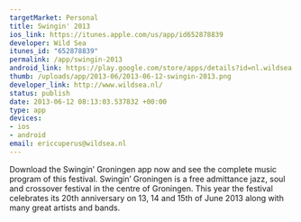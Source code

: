 ```yaml
--- 
targetMarket: Personal
title: Swingin' 2013
ios_link: https://itunes.apple.com/us/app/id652878839
developer: Wild Sea
itunes_id: "652878839"
permalink: /app/swingin-2013
android_link: https://play.google.com/store/apps/details?id=nl.wildsea.swingingroningen
thumb: /uploads/app/2013-06/2013-06-12-swingin-2013.png
developer_link: http://www.wildsea.nl/
status: publish
date: 2013-06-12 08:13:03.537832 +00:00
type: app
devices: 
- ios
- android
email: ericcuperus@wildsea.nl
---
```


Download the Swingin’ Groningen app now and see the complete music program of this festival. Swingin’ Groningen is a free admittance jazz, soul and crossover festival in the centre of Groningen. This year the festival celebrates its 20th anniversary on 13, 14 and 15th of June 2013 along with many great artists and bands.

